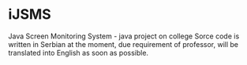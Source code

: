 iJSMS
====
Java Screen Monitoring System - java project on college
Sorce code is written in Serbian at the moment, due requirement of professor, will be translated into English as soon as possible.
